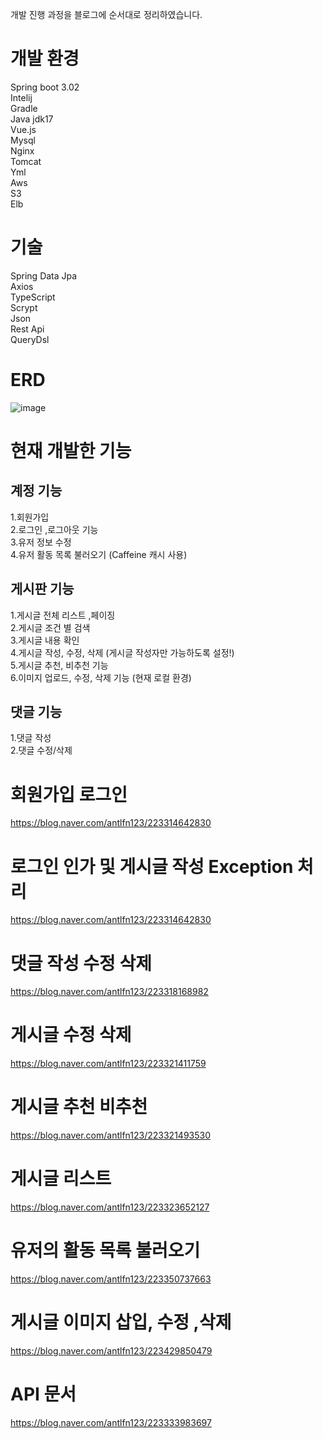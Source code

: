개발 진행 과정을 블로그에 순서대로 정리하였습니다.

# 개발 환경
Spring boot 3.02  
Intelij  
Gradle  
Java jdk17  
Vue.js  
Mysql  
Nginx  
Tomcat  
Yml  
Aws  
S3  
Elb  

# 기술
Spring Data Jpa  
Axios  
TypeScript  
Scrypt  
Json   
Rest Api  
QueryDsl   


# ERD
![image](https://github.com/syh0726/Board/assets/66738912/1197c560-9176-4aeb-b431-28c5526cfc55)




# 현재 개발한 기능
## 계정 기능

1.회원가입  
2.로그인 ,로그아웃 기능  
3.유저 정보 수정  
4.유저 활동 목록 불러오기 (Caffeine 캐시 사용)  

## 게시판 기능
1.게시글 전체 리스트 ,페이징  
2.게시글 조건 별 검색  
3.게시글 내용 확인  
4.게시글 작성, 수정, 삭제 (게시글 작성자만 가능하도록 설정!)  
5.게시글 추천, 비추천 기능  
6.이미지 업로드, 수정, 삭제 기능 (현재 로컬 환경)   


## 댓글 기능
1.댓글 작성  
2.댓글 수정/삭제  



# 회원가입 로그인
https://blog.naver.com/antlfn123/223314642830

# 로그인 인가 및 게시글 작성 Exception 처리
https://blog.naver.com/antlfn123/223314642830

# 댓글 작성 수정 삭제
https://blog.naver.com/antlfn123/223318168982

# 게시글 수정 삭제
https://blog.naver.com/antlfn123/223321411759

# 게시글 추천 비추천
https://blog.naver.com/antlfn123/223321493530

# 게시글 리스트
https://blog.naver.com/antlfn123/223323652127

# 유저의 활동 목록 불러오기
https://blog.naver.com/antlfn123/223350737663

# 게시글 이미지 삽입, 수정 ,삭제
https://blog.naver.com/antlfn123/223429850479




# API 문서
https://blog.naver.com/antlfn123/223333983697
